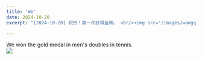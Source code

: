 ```yaml
---
title: 'We'
date: 2024-10-20
excerpt: "[2024-10-20] 祝贺！第一次获得金牌。 <br/><img src='/images/wangqiu.jpg'>"

---
```



We won the gold medal in men's doubles in tennis.<br/><img src='/images/wangqiu.jpg'>
